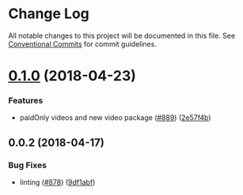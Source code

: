 # Change Log

All notable changes to this project will be documented in this file.
See [Conventional Commits](https://conventionalcommits.org) for commit guidelines.

<a name="0.1.0"></a>
# [0.1.0](https://github.com/newsuk/times-components/compare/@times-components/jest-serializer@0.0.2...@times-components/jest-serializer@0.1.0) (2018-04-23)


### Features

* paidOnly videos and new video package ([#889](https://github.com/newsuk/times-components/issues/889)) ([2e57f4b](https://github.com/newsuk/times-components/commit/2e57f4b))




<a name="0.0.2"></a>
## 0.0.2 (2018-04-17)


### Bug Fixes

* linting ([#878](https://github.com/newsuk/times-components/issues/878)) ([9df1abf](https://github.com/newsuk/times-components/commit/9df1abf))
